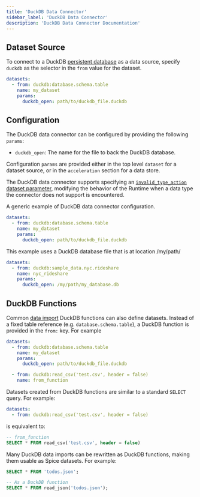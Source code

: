 ```yaml
---
title: 'DuckDB Data Connector'
sidebar_label: 'DuckDB Data Connector'
description: 'DuckDB Data Connector Documentation'
---
```


## Dataset Source

To connect to a DuckDB [persistent database](https://duckdb.org/docs/connect/overview#persistent-database) as a data source, specify `duckdb` as the selector in the `from` value for the dataset.

```yaml
datasets:
  - from: duckdb:database.schema.table
    name: my_dataset
    params:
      duckdb_open: path/to/duckdb_file.duckdb
```

## Configuration

The DuckDB data connector can be configured by providing the following `params`:

- `duckdb_open`: The name for the file to back the DuckDB database.

Configuration `params` are provided either in the top level `dataset` for a dataset source, or in the `acceleration` section for a data store.

The DuckDB data connector supports specifying an [`invalid_type_action` dataset parameter](../../reference/spicepod/datasets.md#invalid_type_action), modifying the behavior of the Runtime when a data type the connector does not support is encountered.

A generic example of DuckDB data connector configuration.

```yaml
datasets:
  - from: duckdb:database.schema.table
    name: my_dataset
    params:
      duckdb_open: path/to/duckdb_file.duckdb
```

This example uses a DuckDB database file that is at location /my/path/

```yaml
datasets:
  - from: duckdb:sample_data.nyc.rideshare
    name: nyc_rideshare
    params:
      duckdb_open: /my/path/my_database.db
```

## DuckDB Functions

Common [data import](https://duckdb.org/docs/data/overview) DuckDB functions can also define datasets. Instead of a fixed table reference (e.g. `database.schema.table`), a DuckDB function is provided in the `from:` key. For example

```yaml
datasets:
  - from: duckdb:database.schema.table
    name: my_dataset
    params:
      duckdb_open: path/to/duckdb_file.duckdb

  - from: duckdb:read_csv('test.csv', header = false)
    name: from_function
```

Datasets created from DuckDB functions are similar to a standard `SELECT` query. For example:

```yaml
datasets:
  - from: duckdb:read_csv('test.csv', header = false)
```

is equivalent to:

```sql
-- from_function
SELECT * FROM read_csv('test.csv', header = false)
```

Many DuckDB data imports can be rewritten as DuckDB functions, making them usable as Spice datasets. For example:

```sql
SELECT * FROM 'todos.json';

-- As a DuckDB function
SELECT * FROM read_json('todos.json');
```
